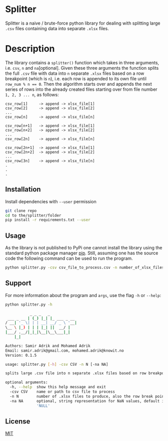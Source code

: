 # Splitter

Splitter is a naive / brute-force python library for dealing with splitting large `.csv` files containing data 
into  separate `.xlsx` files. 

# Description 
The library contains a `splitter()` function which takes in three arguments, i.e. `csv`, `n` and `na`[optional]. 
Given these three arguments the function splits the full `.csv` file with data into `n` separate `.xlsx` files 
based on a row breakpoint (which is `n`), i.e. each row is appended to its own file until `row_num % n == 0`. Then the 
algorithm starts over and appends the next series of rows into the already created files starting over from file number 
`1, 2, 3 ... n`, as follows:
```
csv_row[1]     -> append -> xlsx_file[1]
csv_row[2]     -> append -> xlsx_file[2]
...
csv_row[n]     -> append -> xlsx_file[n]

csv_row[n+1]   -> append -> xlsx_file[1]
csv_row[n+2]   -> append -> xlsx_file[2]
...
csv_row[2n]    -> append -> xlsx_file[n]

csv_row[2n+1]  -> append -> xlsx_file[1]
csv_row[2n+2]  -> append -> xlsx_file[2]
...
csv_row[3n]    -> append -> xlsx_file[n]
.
.
.

```


## Installation

Install dependencies with `--user` permission

```bash
git clone repo
cd to the/splitter/folder
pip install -r requirements.txt --user

```

## Usage
As the library is not published to PyPi one cannot install the library using the standard python package manager 
[pip](https://pip.pypa.io/en/stable/). Still, assuming one has the source code the following command can be used 
to run the program.

```bash
python splitter.py -csv csv_file_to_process.csv -n number_of_xlsx_files

```
## Support

For more information about the program and `args`, use the flag `-h` or `--help`:

```bash
python splitter.py -h

           _ _ _   _
 ___ _ __ | (_) |_| |_ ___ _ __
/ __| '_ \| | | __| __/ _ \ '__|
\__ \ |_) | | | |_| ||  __/ |
|___/ .__/|_|_|\__|\__\___|_|
    |_|

Authors: Samir Adrik and Mohamed Adrik
Email: samir.adrik@gmail.com, mohamed.adrik@knowit.no
Version: 0.1.5

usage: splitter.py [-h] -csv CSV -n N [-na NA]

splits large .csv file into n separate .xlsx files based on row breakpoint (n)

optional arguments:
  -h, --help  show this help message and exit
  -csv CSV    name or path to csv file to process
  -n N        number of .xlsx files to produce, also the row break point
  -na NA      optional, string representation for NaN values, default is
              'NULL'

```

## License
[MIT](https://choosealicense.com/licenses/mit/)
